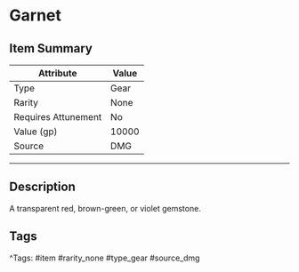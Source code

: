 # Garnet

## Item Summary

| Attribute            | Value                        |
|----------------------|------------------------------|
| Type                 | Gear |
| Rarity               | None             |
| Requires Attunement  | No                |
| Value (gp)           | 10000    |
| Source               | DMG |

---

## Description

A transparent red, brown-green, or violet gemstone.

## Tags

^Tags: #item #rarity_none #type_gear #source_dmg